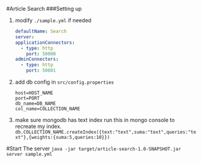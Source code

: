 #Article Search
###Setting up
1. modify `./sample.yml` if needed
    ```yaml
    defaultName: Search
    server:
    applicationConnectors:
      - type: http
        port: 50000
    adminConnectors:
      - type: http
        port: 50001

    ```
2. add db config in `src/config.properties`
    ```properties
    host=HOST_NAME
    port=PORT
    db_name=DB_NAME
    col_name=COLLECTION_NAME
    ```

3. make sure mongodb has text index run this in mongo console to recreate my index.<br>
    `db.COLLECTION_NAME.createIndex({text:"text",suma:"text",queries:"text"},{weights:{suma:5,queries:10}})`
   
#Start The server
`java -jar target/article-search-1.0-SNAPSHOT.jar server sample.yml`